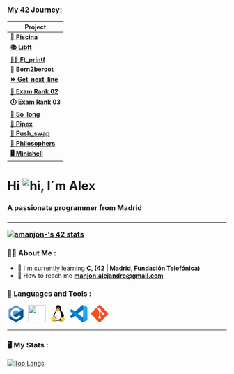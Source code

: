 

###  My 42 Journey:
| Project |
|------|
| [**🌊 Piscina**](https://github.com/AlejandroManjonCabezaFrances/Piscina) |
| [**📚 Libft**](https://github.com/AlejandroManjonCabezaFrances/Libft) |
| [**✍🏼 Ft_printf**](https://github.com/AlejandroManjonCabezaFrances/ft_printf) |
| **🤖 Born2beroot** |
| [**⏩ Get_next_line**](https://github.com/AlejandroManjonCabezaFrances/Gnl) |
| [**📝 Exam Rank 02**](https://github.com/AlejandroManjonCabezaFrances/Exam-rank42) |
| [**🕖 Exam Rank 03**](https://github.com/AlejandroManjonCabezaFrances/Exam-rank42) |
| [**👾 So_long**](https://github.com/AlejandroManjonCabezaFrances/so_long) |
| [**🔀 Pipex**](https://github.com/AlejandroManjonCabezaFrances/pipex) |
| [**🔢 Push_swap**](https://github.com/AlejandroManjonCabezaFrances/Push_Swap) |
| [**🍴 Philosophers**]() |
| [**🖥 Minishell**](https://github.com/AlejandroManjonCabezaFrances/Minishell) |
<h1 align="left">Hi <img src="https://user-images.githubusercontent.com/1303154/88677602-1635ba80-d120-11ea-84d8-d263ba5fc3c0.gif" width="28px" height="28px" alt="hi">, I´m Alex</h1>
 <h3 align="left">A passionate programmer from Madrid
 <h3>
</div>
   
---
 
[![amanjon-'s 42 stats](https://badge42.vercel.app/api/v2/clioeddhz014508ldl3e4qbnl/stats?cursusId=21&coalitionId=65)](https://github.com/JaeSeoKim/badge42)
### 👨‍🎓 About Me :
- 📔 I`m currently learning **C, (42 | Madrid, Fundación Telefónica)**
- 💬 How to reach me **manjon.alejandro@gmail.com**
   
<div align="left">
  <h3>🔧 Languages and Tools :</h3>
  <div>
    <img src="https://github.com/devicons/devicon/blob/master/icons/c/c-original.svg" title="C" alt"C" width="40" height="40"/>&nbsp;
    <img src="https://github.com/isocpp/logos/blob/master/cpp_logo.png" width="40" height="40"/>&nbsp;
    <img src="https://github.com/devicons/devicon/blob/master/icons/linux/linux-original.svg" title="Linux" alt"Linux" width="40" height="40"/>&nbsp;
    <img src="https://github.com/devicons/devicon/blob/master/icons/vscode/vscode-original.svg" width="40" height="40"/>&nbsp;
    <img src="https://github.com/devicons/devicon/blob/master/icons/git/git-original.svg" width="40" height="40"/>&nbsp;
    

---
    
### 🖥  My Stats :
[![Top Langs](https://github-readme-stats.vercel.app/api/top-langs/?username=AlejandroManjonCabezaFrances&layout=compact)](https://github.com/AlejandroManjonCabezaFrances/github-readme-stats)
    
